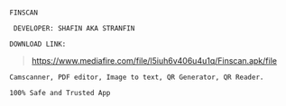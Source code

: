 
```

FINSCAN

```
```
 DEVELOPER: SHAFIN AKA STRANFIN
 ```
  ```
 DOWNLOAD LINK:
 ```
 >  https://www.mediafire.com/file/l5iuh6v406u4u1q/Finscan.apk/file
 ```
Camscanner, PDF editor, Image to text, QR Generator, QR Reader.
 ```
  ```
100% Safe and Trusted App
 ```
